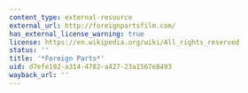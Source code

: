 ```yaml
---
content_type: external-resource
external_url: http://foreignpartsfilm.com/
has_external_license_warning: true
license: https://en.wikipedia.org/wiki/All_rights_reserved
status: ''
title: '*Foreign Parts*'
uid: d7efe192-a314-4782-a427-23a1567e8493
wayback_url: ''
---
```

